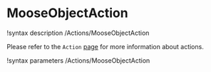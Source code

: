 # MooseObjectAction

!syntax description /Actions/MooseObjectAction

Please refer to the `Action` [page](Action.md) for more information about actions.

!syntax parameters /Actions/MooseObjectAction
